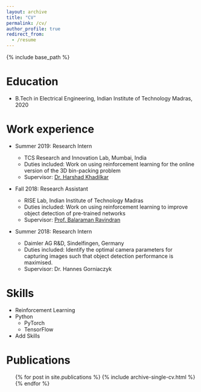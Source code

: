 ```yaml
---
layout: archive
title: "CV"
permalink: /cv/
author_profile: true
redirect_from:
  - /resume
---
```


{% include base_path %}

Education
======
* B.Tech in Electrical Engineering, Indian Institute of Technology Madras, 2020

Work experience
======
* Summer 2019: Research Intern
  * TCS Research and Innovation Lab, Mumbai, India
  * Duties included: Work on using reinforcement learning for the online version of the 3D bin-packing problem 
  * Supervisor: [Dr. Harshad Khadilkar](https://sites.google.com/view/harshad/home)

* Fall 2018: Research Assistant
  * RISE Lab, Indian Institute of Technology Madras
  * Duties included: Work on using reinforcement learning to improve object detection of pre-trained networks
  * Supervisor: [Prof. Balaraman Ravindran](https://www.cse.iitm.ac.in/~ravi/)

* Summer 2018: Research Intern
  * Daimler AG R&D, Sindelfingen, Germany
  * Duties included: Identify the optimal camera parameters for capturing images such that object detection performance is maximised.
  * Supervisor: Dr. Hannes Gorniaczyk

  
Skills
======
* Reinforcement Learning
* Python
  * PyTorch
  * TensorFlow
* Add Skills

Publications
======
  <ul>{% for post in site.publications %}
    {% include archive-single-cv.html %}
  {% endfor %}</ul>
  
<script type="text/javascript" id="clustrmaps" src="//cdn.clustrmaps.com/map_v2.js?d=vuy8oJHmtOg7LUHtjdY1k-B5CjSIsQ-mzVNm9KPAL0M&cl=ffffff&w=a"></script>
